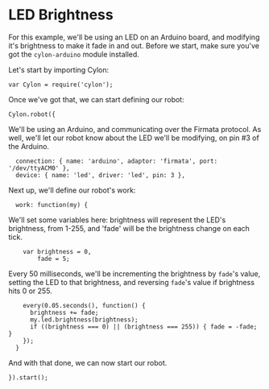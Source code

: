 # LED Brightness

For this example, we'll be using an LED on an Arduino board, and modifying it's
brightness to make it fade in and out. Before we start, make sure you've got the
`cylon-arduino` module installed.

Let's start by importing Cylon:

    var Cylon = require('cylon');

Once we've got that, we can start defining our robot:

    Cylon.robot({

We'll be using an Arduino, and communicating over the Firmata protocol. As well,
we'll let our robot know about the LED we'll be modifying, on pin #3 of the
Arduino.

      connection: { name: 'arduino', adaptor: 'firmata', port: '/dev/ttyACM0' },
      device: { name: 'led', driver: 'led', pin: 3 },

Next up, we'll define our robot's work:

      work: function(my) {

We'll set some variables here: brightness will represent the LED's brightness,
from 1-255, and 'fade' will be the brightness change on each tick.

        var brightness = 0,
            fade = 5;

Every 50 milliseconds, we'll be incrementing the brightness by `fade`'s value,
setting the LED to that brightness, and reversing `fade`'s value if brightness
hits 0 or 255.

        every(0.05.seconds(), function() {
          brightness += fade;
          my.led.brightness(brightness);
          if ((brightness === 0) || (brightness === 255)) { fade = -fade; }
        });
      }

And with that done, we can now start our robot.

    }).start();
